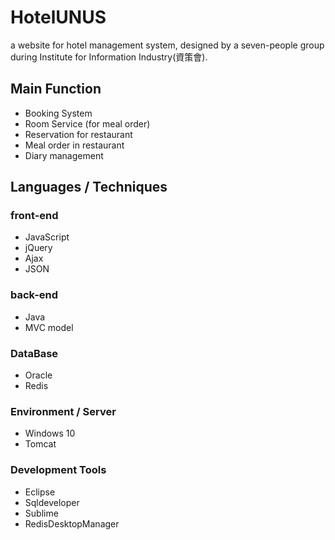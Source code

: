 # HotelUNUS
a website for hotel management system, designed by a seven-people group during Institute for Information Industry(資策會).

## Main Function
* Booking System
* Room Service (for meal order)
* Reservation for restaurant
* Meal order in restaurant
* Diary management

## Languages / Techniques
### front-end
* JavaScript 
* jQuery
* Ajax
* JSON

### back-end
* Java
* MVC model

### DataBase
* Oracle
* Redis

### Environment / Server
* Windows 10
* Tomcat

### Development Tools
* Eclipse
* Sqldeveloper
* Sublime
* RedisDesktopManager

